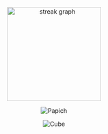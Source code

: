 <div align="center">
  <img src="https://streak-stats.demolab.com?user=arspaper&locale=en&mode=daily&theme=dark&hide_border=false&border_radius=5&order=3" height="220" alt="streak graph"  />
</div>

<p align="center">
  <img src="https://media.giphy.com/media/v1.Y2lkPTc5MGI3NjExaXV1NTFucTRidHE3MmF6cGltams3N3RvbThkNDQ2cW92NW5iZTNtdiZlcD12MV9pbnRlcm5hbF9naWZfYnlfaWQmY3Q9Zw/OZWmi2LAtArmho3uqk/giphy.gif" alt="Papich"/>
</p>

<p align="center">
  <img src="https://media4.giphy.com/media/ReDLLlU9fDqmI/giphy.gif?cid=6c09b9529g1d6tjymn0d2j9pe70sefhsv7976rin1gehjzco&ep=v1_internal_gif_by_id&rid=giphy.gif&ct=g" alt="Cube"/>
</p>
